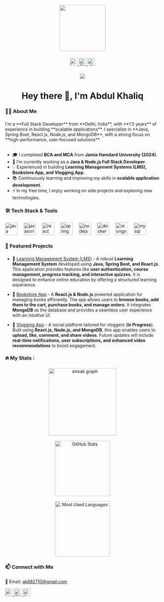 <div align="center">
  <img height="150" src="https://media.giphy.com/media/M9gbBd9nbDrOTu1Mqx/giphy.gif" />
</div>

###

<div align="center">  
  <a href="https://www.linkedin.com/in/abdul-khaliq-736724201/" target="_blank">
    <img src="https://img.shields.io/static/v1?message=LinkedIn&logo=linkedin&label=&color=0077B5&logoColor=white&labelColor=&style=for-the-badge" height="25" alt="LinkedIn logo" />
  </a>
  
  <a href="https://github.com/Abdul5786" target="_blank">
    <img src="https://img.shields.io/static/v1?message=GitHub&logo=github&label=&color=181717&logoColor=white&labelColor=&style=for-the-badge" height="25" alt="GitHub logo" />
  </a>

  <a href="https://x.com/AbdulKh46718130" target="_blank">
    <img src="https://img.shields.io/static/v1?message=X&logo=x&label=&color=1DA1F2&logoColor=white&labelColor=&style=for-the-badge" height="25" alt="X logo" />
  </a>
</div>

###

<div align="center">
  <img src="https://visitor-badge.laobi.icu/badge?page_id=Abdul5786.Abdul5786&"  />
</div>

###

<h1 align="center">Hey there 👋, I'm Abdul Khaliq</h1>

###

<h3 align="left">👨‍💻 About Me</h3>

###

<p align="left">
I'm a **Full Stack Developer** from **Delhi, India**, with **1.5 years** of experience in building **scalable applications**. 
I specialize in **Java, Spring Boot, React.js, Node.js, and MongoDB**, with a strong focus on **high-performance, user-focused solutions**.<br><br>

- 🎓 I completed **BCA and MCA** from **Jamia Hamdard University (2024)**.
- 🔭 I’m currently working as a **Java & Node.js Full Stack Developer**.
- 💡 Experienced in building **Learning Management Systems (LMS), Bookstore App, and Vlogging App**.
- 📚 Continuously learning and improving my skills in **scalable application development**.
- ⚡ In my free time, I enjoy working on side projects and exploring new technologies.
</p>

###

<h3 align="left">🛠 Tech Stack & Tools</h3>

###

<div align="left">
  <img src="https://cdn.jsdelivr.net/gh/devicons/devicon/icons/java/java-original-wordmark.svg" height="40" alt="java logo"  />
  <img width="12" />
  <img src="https://cdn.jsdelivr.net/gh/devicons/devicon/icons/javascript/javascript-original.svg" height="40" alt="javascript logo"  />
  <img width="12" />
  <img src="https://cdn.jsdelivr.net/gh/devicons/devicon/icons/react/react-original-wordmark.svg" height="40" alt="react logo"  />
  <img width="12" />
  <img src="https://cdn.jsdelivr.net/gh/devicons/devicon/icons/spring/spring-original-wordmark.svg" height="40" alt="spring boot logo"  />
  <img width="12" />
  <img src="https://cdn.jsdelivr.net/gh/devicons/devicon/icons/nodejs/nodejs-original-wordmark.svg" height="40" alt="nodejs logo"  />
  <img width="12" />
  <img src="https://cdn.jsdelivr.net/gh/devicons/devicon/icons/docker/docker-plain-wordmark.svg" height="40" alt="docker logo"  />
  <img width="12" />
  <img src="https://cdn.jsdelivr.net/gh/devicons/devicon/icons/mongodb/mongodb-original-wordmark.svg" height="40" alt="mongodb logo"  />
  <img width="12" />
  <img src="https://cdn.jsdelivr.net/gh/devicons/devicon/icons/mysql/mysql-original-wordmark.svg" height="40" alt="mysql logo"  />
</div>

###

<h3 align="left">📌 Featured Projects</h3>

###

- 🔹 [Learning Management System (LMS)](https://github.com/Abdul5786/LMS) - A robust **Learning Management System** developed using **Java, Spring Boot, and React.js**. This application provides features like **user authentication, course management, progress tracking, and interactive quizzes**. It is designed to enhance online education by offering a structured learning experience.

- 🔹 [Bookstore App](https://github.com/Abdul5786/Bookstore-App) - A **React.js & Node.js** powered application for managing books efficiently. The app allows users to **browse books, add them to the cart, purchase books, and manage orders**. It integrates **MongoDB** as the database and provides a seamless user experience with an intuitive UI.

- 🔹 [Vlogging App](https://github.com/Abdul5786/Vlogging-App) - A social platform tailored for vloggers (**In Progress**). Built using **React.js, Node.js, and MongoDB**, this app enables users to **upload, like, comment, and share videos**. Future updates will include **real-time notifications, user subscriptions, and enhanced video recommendations** to boost engagement.

<h3 align="left">🔥 My Stats :</h3>

###  

<div align="center">
  <img src="https://streak-stats.demolab.com?user=Abdul5786&locale=en&mode=daily&theme=dark&hide_border=false&border_radius=5&order=3" height="220" alt="streak graph" />
</div>

<br>

<div align="center">
  <img src="https://github-readme-stats.vercel.app/api?username=Abdul5786&show_icons=true&theme=dark&count_private=true&hide_border=false&include_all_commits=true" height="180" alt="GitHub Stats" />
</div>

<br>

<div align="center">
  <img src="https://github-readme-stats.vercel.app/api/top-langs/?username=Abdul5786&layout=compact&theme=dark" height="180" alt="Most Used Languages" />
</div>


###

<h3 align="left">📫 Connect with Me</h3>

###

📧 Email: [ak882710@gmail.com](mailto:ak882710@gmail.com)

<div align="left">
  <a href="https://www.linkedin.com/in/abdul-khaliq-736724201/" target="_blank">
    <img src="https://img.shields.io/static/v1?message=LinkedIn&logo=linkedin&label=&color=0077B5&logoColor=white&labelColor=&style=for-the-badge" height="25" alt="LinkedIn logo" />
  </a>
  
  <a href="https://github.com/Abdul5786" target="_blank">
    <img src="https://img.shields.io/static/v1?message=GitHub&logo=github&label=&color=181717&logoColor=white&labelColor=&style=for-the-badge" height="25" alt="GitHub logo" />
  </a>

  <a href="https://x.com/AbdulKh46718130" target="_blank">
    <img src="https://img.shields.io/static/v1?message=X&logo=x&label=&color=1DA1F2&logoColor=white&labelColor=&style=for-the-badge" height="25" alt="X logo" />
  </a>
</div>
